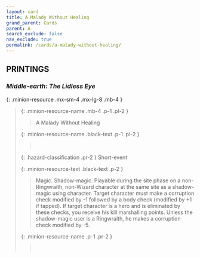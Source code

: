 ```yaml
---
layout: card
title: A Malady Without Healing
grand_parent: Cards
parent: A
search_exclude: false
nav_exclude: true
permalink: /cards/a-malady-without-healing/
---
```


## PRINTINGS


### _Middle-earth: The Lidless Eye_

{: .minion-resource .mx-sm-4 .mx-lg-8 .mb-4 }
> {: .minion-resource-name .mb-4 .p-1 .pl-2 }
> > <div class="hazard-mp"></div>
> > <div class="card-name">A Malady Without Healing</div>
>
> {: .minion-resource-name .black-text .p-1 .pl-2 }
> > &nbsp;
>
> {: .hazard-classification .pr-2 }
> Short-event
>
> {: .minion-resource-text .black-text .p-2 }
> > Magic. Shadow-magic. Playable during the site phase on a non-Ringwraith, non-Wizard character at the same site as a shadow-magic using character. Target character must make a corruption check modified by -1 followed by a body check (modified by +1 if tapped). If target character is a hero and is eliminated by these checks, you receive his kill marshalling points. Unless the shadow-magic user is a Ringwraith, he makes a corruption check modified by -5. 
> 
> {: .minion-resource-name .p-1 .pr-2 }
> > <div class="card-shield"></div>
> > <div class="card-corruption-white">&nbsp;</div>
